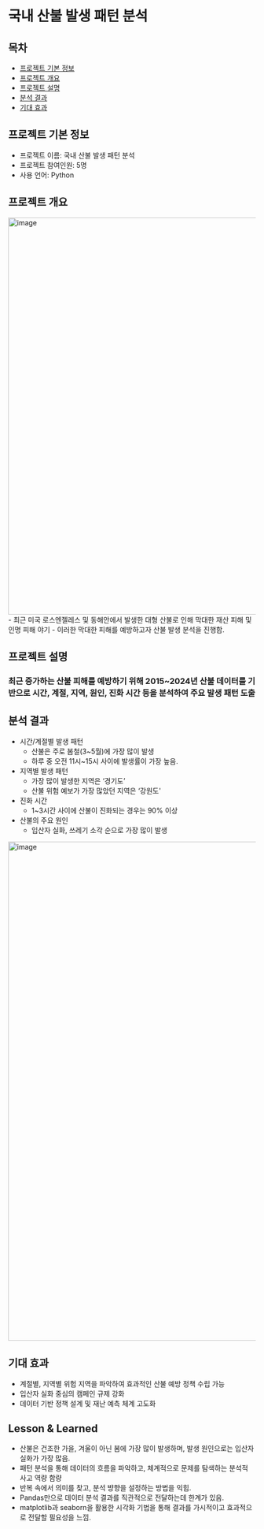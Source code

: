 # 국내 산불 발생 패턴 분석

## 목차
  - [프로젝트 기본 정보](#프로젝트-기본-정보)
  - [프로젝트 개요](#프로젝트-개요)
  - [프로젝트 설명](#프로젝트-설명)
  - [분석 결과](#분석-결과)
  - [기대 효과](#기대-효과)

## 프로젝트 기본 정보
- 프로젝트 이름: 국내 산불 발생 패턴 분석
- 프로젝트 참여인원: 5명
- 사용 언어: Python

## 프로젝트 개요
<img width="806" alt="image" src="https://github.com/user-attachments/assets/f229e2da-a70a-4e0b-9783-0097f7db532d" />
- 최근 미국 로스엔젤레스 및 동해안에서 발생한 대형 산불로 인해 막대한 재산 피해 및 인명 피해 야기
- 이러한 막대한 피해를 예방하고자 산불 발생 분석을 진행함.

## 프로젝트 설명
### 최근 증가하는 산불 피해를 예방하기 위해 2015~2024년 산불 데이터를 기반으로 시간, 계절, 지역, 원인, 진화 시간 등을 분석하여 주요 발생 패턴 도출

## 분석 결과
- 시간/계절별 발생 패턴
    - 산불은 주로 봄철(3~5월)에 가장 많이 발생
    - 하루 중 오전 11시~15시 사이에 발생률이 가장 높음.
- 지역별 발생 패턴
    - 가장 많이 발생한 지역은 ‘경기도’
    - 산불 위험 예보가 가장 많았던 지역은 ‘강원도'
- 진화 시간
    - 1~3시간 사이에 산불이 진화되는 경우는 90% 이상
- 산불의 주요 원인
    - 입산자 실화, 쓰레기 소각 순으로 가장 많이 발생
<img width="1013" alt="image" src="https://github.com/user-attachments/assets/5c88dd3c-12d0-4a13-a9ab-6698b9929259" />

## 기대 효과
- 계절별, 지역별 위험 지역을 파악하여 효과적인 산불 예방 정책 수립 가능
- 입산자 실화 중심의 캠페인 규제 강화
- 데이터 기반 정책 설계 및 재난 예측 체계 고도화

## Lesson & Learned
- 산불은 건조한 가을, 겨울이 아닌 봄에 가장 많이 발생하며, 발생 원인으로는 입산자 실화가 가장 많음.
- 패턴 분석을 통해 데이터의 흐름을 파악하고, 체계적으로 문제를 탐색하는 분석적 사고 역량 함량
- 반복 속에서 의미를 찾고, 분석 뱡향을 설정하는 방법을 익힘.
- Pandas만으로 데이터 분석 결과를 직관적으로 전달하는데 한계가 있음.
- matplotlib과 seaborn을 활용한 시각화 기법을 통해 결과를 가시적이고 효과적으로 전달할 필요성을 느낌.
